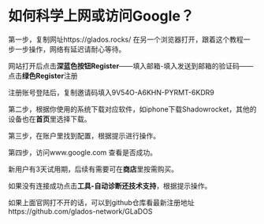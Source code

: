 # 如何科学上网或访问Google？

第一步，复制网址https://glados.rocks/ 在另一个浏览器打开，跟着这个教程一步一步操作，网络有延迟请耐心等待。

网站打开后点击**深蓝色按钮Register**——填入邮箱-填入发送到邮箱的验证码——点击**绿色Register**注册

注册账号登陆后，复制邀请码填入9V54O-A6KHN-PYRMT-6KDR9

第二步，根据你使用的系统下载对应软件，如iphone下载Shadowrocket，其他的设备也在**首页**里选择下载。

第三步，在账户里找到配置，根据提示进行操作。

第四步，访问www.google.com 查看是否成功。

新用户有3天试用期，后续有需要可在**商店**里按需购买。

如果没有连接成功点击**工具-自动诊断还技术支持**，根据提示操作。

如果上面官网打不开的话，可以到github仓库看最新注册地址https://github.com/glados-network/GLaDOS
